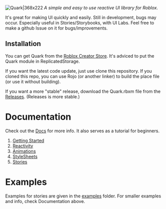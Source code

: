 ![Quark|368x222](https://github.com/user-attachments/assets/d3ccb9e5-714c-450e-86c8-9ea9f7fc13c8)
*A simple and easy to use reactive UI library for Roblox.*

It's great for making UI quickly and easily. Still in development, bugs may occur. Especially useful in Stories/Storybooks, with UI Labs. Feel free to make a github Issue on it for bugs/improvements.

## Installation
You can get Quark from the [Roblox Creator Store](https://create.roblox.com/store/asset/105183088809550).
It's adviced to put the Quark module in ReplicatedStorage.

If you want the latest code update, just use clone this repository. If you cloned this repo, you can use Rojo (or another linker) to build the place file (or use it without building).

If you want a more "stable" release, download the Quark.rbxm file from the [Releases](github.com/creepersaur/Quark/Releases). (Releases is more stable.)

# Documentation
Check out the [Docs](./docs/) for more info. It also serves as a tutorial for beginners.

1. [Getting Started](./docs/1.GettingStarted.md)
2. [Reactivity](./docs/2.Reactivity.md)
3. [Animations](./docs/3.Animations.md)
4. [StyleSheets](./docs/4.StyleSheets.md)
5. [Stories](./docs//5.Stories.md)

# Examples
Examples for stories are given in the [examples](./src/examples/) folder. For smaller examples and info, check Documentation above.
